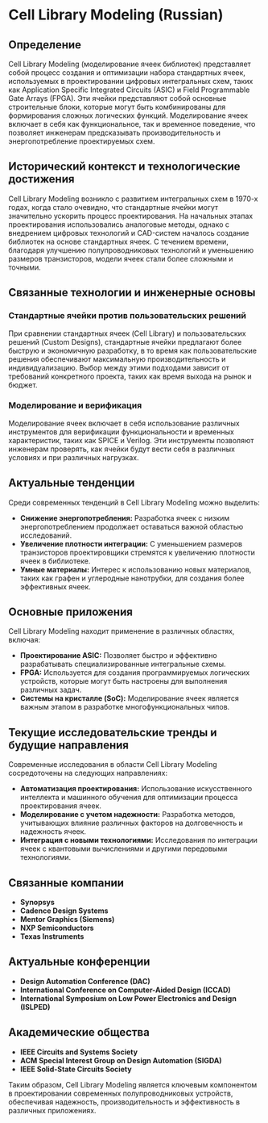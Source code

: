 # Cell Library Modeling (Russian)

## Определение

Cell Library Modeling (моделирование ячеек библиотек) представляет собой процесс создания и оптимизации набора стандартных ячеек, используемых в проектировании цифровых интегральных схем, таких как Application Specific Integrated Circuits (ASIC) и Field Programmable Gate Arrays (FPGA). Эти ячейки представляют собой основные строительные блоки, которые могут быть комбинированы для формирования сложных логических функций. Моделирование ячеек включает в себя как функциональное, так и временное поведение, что позволяет инженерам предсказывать производительность и энергопотребление проектируемых схем.

## Исторический контекст и технологические достижения

Cell Library Modeling возникло с развитием интегральных схем в 1970-х годах, когда стало очевидно, что стандартные ячейки могут значительно ускорить процесс проектирования. На начальных этапах проектирования использовались аналоговые методы, однако с внедрением цифровых технологий и CAD-систем началось создание библиотек на основе стандартных ячеек. С течением времени, благодаря улучшению полупроводниковых технологий и уменьшению размеров транзисторов, модели ячеек стали более сложными и точными.

## Связанные технологии и инженерные основы

### Стандартные ячейки против пользовательских решений

При сравнении стандартных ячеек (Cell Library) и пользовательских решений (Custom Designs), стандартные ячейки предлагают более быструю и экономичную разработку, в то время как пользовательские решения обеспечивают максимальную производительность и индивидуализацию. Выбор между этими подходами зависит от требований конкретного проекта, таких как время выхода на рынок и бюджет.

### Моделирование и верификация

Моделирование ячеек включает в себя использование различных инструментов для верификации функциональности и временных характеристик, таких как SPICE и Verilog. Эти инструменты позволяют инженерам проверять, как ячейки будут вести себя в различных условиях и при различных нагрузках.

## Актуальные тенденции

Среди современных тенденций в Cell Library Modeling можно выделить:

- **Снижение энергопотребления:** Разработка ячеек с низким энергопотреблением продолжает оставаться важной областью исследований.
- **Увеличение плотности интеграции:** С уменьшением размеров транзисторов проектировщики стремятся к увеличению плотности ячеек в библиотеке.
- **Умные материалы:** Интерес к использованию новых материалов, таких как графен и углеродные нанотрубки, для создания более эффективных ячеек.

## Основные приложения

Cell Library Modeling находит применение в различных областях, включая:

- **Проектирование ASIC:** Позволяет быстро и эффективно разрабатывать специализированные интегральные схемы.
- **FPGA:** Используется для создания программируемых логических устройств, которые могут быть настроены для выполнения различных задач.
- **Системы на кристалле (SoC):** Моделирование ячеек является важным этапом в разработке многофункциональных чипов.

## Текущие исследовательские тренды и будущие направления

Современные исследования в области Cell Library Modeling сосредоточены на следующих направлениях:

- **Автоматизация проектирования:** Использование искусственного интеллекта и машинного обучения для оптимизации процесса проектирования ячеек.
- **Моделирование с учетом надежности:** Разработка методов, учитывающих влияние различных факторов на долговечность и надежность ячеек.
- **Интеграция с новыми технологиями:** Исследования по интеграции ячеек с квантовыми вычислениями и другими передовыми технологиями.

## Связанные компании

- **Synopsys**
- **Cadence Design Systems**
- **Mentor Graphics (Siemens)**
- **NXP Semiconductors**
- **Texas Instruments**

## Актуальные конференции

- **Design Automation Conference (DAC)**
- **International Conference on Computer-Aided Design (ICCAD)**
- **International Symposium on Low Power Electronics and Design (ISLPED)**

## Академические общества

- **IEEE Circuits and Systems Society**
- **ACM Special Interest Group on Design Automation (SIGDA)**
- **IEEE Solid-State Circuits Society**

Таким образом, Cell Library Modeling является ключевым компонентом в проектировании современных полупроводниковых устройств, обеспечивая надежность, производительность и эффективность в различных приложениях.